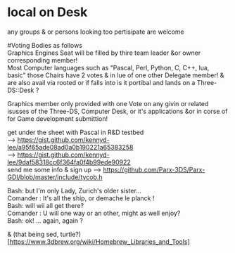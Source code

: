 # local on Desk
any groups & or persons looking too pertisipate are welcome 

#Voting Bodies as follows  
Graphics Engines Seat will be filled by thire team leader &or owner corresponding member!    
Most Computer languages such as "Pascal, Perl, Python, C, C++, lua, basic" those Chairs have 2 votes & in lue of one other Delegate member! & are also avail via rooted or if falls into is it portibal and lands on a Three-DS::Desk ? 

Graphics member only provided with one Vote on any givin or related isusses of the Three-DS, Computer 
Desk, or it's applications &or in corse of for Game development submittion!

get under the sheet with Pascal in R&D testbed   
--> https://gist.github.com/kennyd-lee/a95f65ade08ad0a0b190221a65383258   
--> https://gist.github.com/kennyd-lee/9daf58318cc6f364fa0f4b99ede90922   
send me some info & sign up --> https://github.com/Parx-3DS/Parx-GDI/blob/master/include/tycob.h   

Bash: but I'm only Lady, Zurich's older sister...   
Comander : It's all the ship, or demache le planck !    
Bash: will wii all get there?   
Comander : U will one way or an other, might as well enjoy?    
Bash: ok! ... again, again ?  

& (that being sed, turtle?)[https://www.3dbrew.org/wiki/Homebrew_Libraries_and_Tools]
